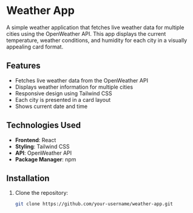 # Weather App

A simple weather application that fetches live weather data for multiple cities using the OpenWeather API. This app displays the current temperature, weather conditions, and humidity for each city in a visually appealing card format.

## Features

- Fetches live weather data from the OpenWeather API
- Displays weather information for multiple cities
- Responsive design using Tailwind CSS
- Each city is presented in a card layout
- Shows current date and time

## Technologies Used

- **Frontend**: React
- **Styling**: Tailwind CSS
- **API**: OpenWeather API
- **Package Manager**: npm

## Installation

1. Clone the repository:

   ```bash
   git clone https://github.com/your-username/weather-app.git
